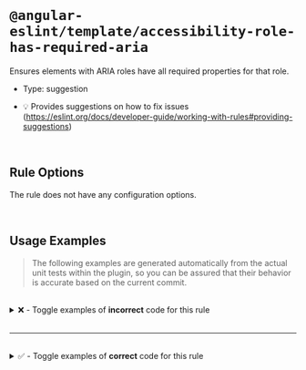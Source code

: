 <!--

  DO NOT EDIT.

  This markdown file was autogenerated using a mixture of the following files as the source of truth for its data:
  - ../../src/rules/accessibility-role-has-required-aria.ts
  - ../../tests/rules/accessibility-role-has-required-aria/cases.ts

  In order to update this file, it is therefore those files which need to be updated, as well as potentially the generator script:
  - ../../../../tools/scripts/generate-rule-docs.ts

-->

<br>

# `@angular-eslint/template/accessibility-role-has-required-aria`

Ensures elements with ARIA roles have all required properties for that role.

- Type: suggestion

- 💡 Provides suggestions on how to fix issues (https://eslint.org/docs/developer-guide/working-with-rules#providing-suggestions)

<br>

## Rule Options

The rule does not have any configuration options.

<br>

## Usage Examples

> The following examples are generated automatically from the actual unit tests within the plugin, so you can be assured that their behavior is accurate based on the current commit.

<br>

<details>
<summary>❌ - Toggle examples of <strong>incorrect</strong> code for this rule</summary>

<br>

#### Default Config

```json
{
  "rules": {
    "@angular-eslint/template/accessibility-role-has-required-aria": [
      "error"
    ]
  }
}
```

<br>

#### ❌ Invalid Code

```html
<div role="combobox"></div>
     ~~~~~~~~~~~~~~~
```

</details>

<br>

---

<br>

<details>
<summary>✅ - Toggle examples of <strong>correct</strong> code for this rule</summary>

<br>

#### Default Config

```json
{
  "rules": {
    "@angular-eslint/template/accessibility-role-has-required-aria": [
      "error"
    ]
  }
}
```

<br>

#### ✅ Valid Code

```html
<span role="checkbox" aria-checked="false"></span>
```

<br>

---

<br>

#### Default Config

```json
{
  "rules": {
    "@angular-eslint/template/accessibility-role-has-required-aria": [
      "error"
    ]
  }
}
```

<br>

#### ✅ Valid Code

```html
<input type="checkbox" role="switch">
```

<br>

---

<br>

#### Default Config

```json
{
  "rules": {
    "@angular-eslint/template/accessibility-role-has-required-aria": [
      "error"
    ]
  }
}
```

<br>

#### ✅ Valid Code

```html
<span role="heading" aria-level="5"></span>
```

<br>

---

<br>

#### Default Config

```json
{
  "rules": {
    "@angular-eslint/template/accessibility-role-has-required-aria": [
      "error"
    ]
  }
}
```

<br>

#### ✅ Valid Code

```html
<span role="button"></span>
```

<br>

---

<br>

#### Default Config

```json
{
  "rules": {
    "@angular-eslint/template/accessibility-role-has-required-aria": [
      "error"
    ]
  }
}
```

<br>

#### ✅ Valid Code

```html
<app-component [role]="ADMIN"></app-component>
```

</details>

<br>
